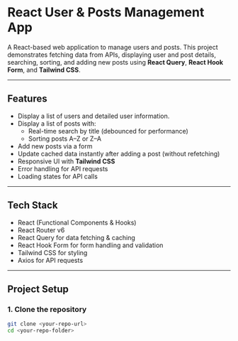 # React User & Posts Management App

A React-based web application to manage users and posts. This project demonstrates fetching data from APIs, displaying user and post details, searching, sorting, and adding new posts using **React Query**, **React Hook Form**, and **Tailwind CSS**.

---

## Features

- Display a list of users and detailed user information.
- Display a list of posts with:
  - Real-time search by title (debounced for performance)
  - Sorting posts A–Z or Z–A
- Add new posts via a form
- Update cached data instantly after adding a post (without refetching)
- Responsive UI with **Tailwind CSS**
- Error handling for API requests
- Loading states for API calls

---

## Tech Stack

- React (Functional Components & Hooks)
- React Router v6
- React Query for data fetching & caching
- React Hook Form for form handling and validation
- Tailwind CSS for styling
- Axios for API requests

---

## Project Setup

### 1. Clone the repository

```bash
git clone <your-repo-url>
cd <your-repo-folder>
```
